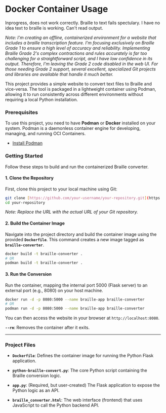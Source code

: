 
# Docker Container Usage 

Inprogress, does not work correctly. Braille to text fails spectulary. I have no idea text to braille is working. Can't read output.

_Note: I'm creating an offline, containerized environment for a website that includes a braille transcription feature. I'm focusing exclusively on Braille Grade 1 to ensure a high level of accuracy and reliability. Implementing Braille Grade 2's complex contractions and rules accurately is far too challenging for a straightforward script, and I have low confidence in its output. Therefore, I'm leaving the Grade 2 code disabled in the web UI. For those needing Grade 2 support, several excellent, specialized Git projects and libraries are available that handle it much better._  

This project provides a simple website to convert text files to Braille and vice-versa. The tool is packaged in a lightweight container using Podman, allowing it to run consistently across different environments without requiring a local Python installation.

### Prerequisites

To use this project, you need to have **Podman** or **Docker** installed on your system. Podman is a daemonless container engine for developing, managing, and running OCI Containers.

* [Install Podman](https://podman.io/getting-started/installation)

### Getting Started

Follow these steps to build and run the containerized Braille converter.

#### 1. Clone the Repository

First, clone this project to your local machine using Git:

```bash
git clone [https://github.com/your-username/your-repository.git](https://github.com/your-username/your-repository.git)
cd your-repository
```

_Note: Replace the URL with the actual URL of your Git repository._

####  2. Build the Container Image
Navigate into the project directory and build the container image using the provided **`Dockerfile`**. This command creates a new image tagged as **`braille-converter`**.

```bash
docker build -t braille-converter .
# OR
podman build -t braille-converter .
```
#### 3. Run the Conversion
Run the container, mapping the internal port 5000 (Flask server) to an external port (e.g., 8080) on your host machine.

```bash
docker run -d -p 8080:5000 --name braille-app braille-converter
# OR
podman run -d -p 8080:5000 --name braille-app braille-converter
```

You can then access the website in your browser at `http://localhost:8080`.

**`--rm`**: Removes the container after it exits.

---

### Project Files
+ **`Dockerfile`**: Defines the container image for running the Python Flask application.

+ **`python-braille-convert.py`**: The core Python script containing the Braille conversion logic.

+ **`app.py`**: (Required, but user-created) The Flask application to expose the Python logic as an API.    

+ **`braille_converter.html`**:  The web interface (frontend) that uses JavaScript to call the Python backend API.

